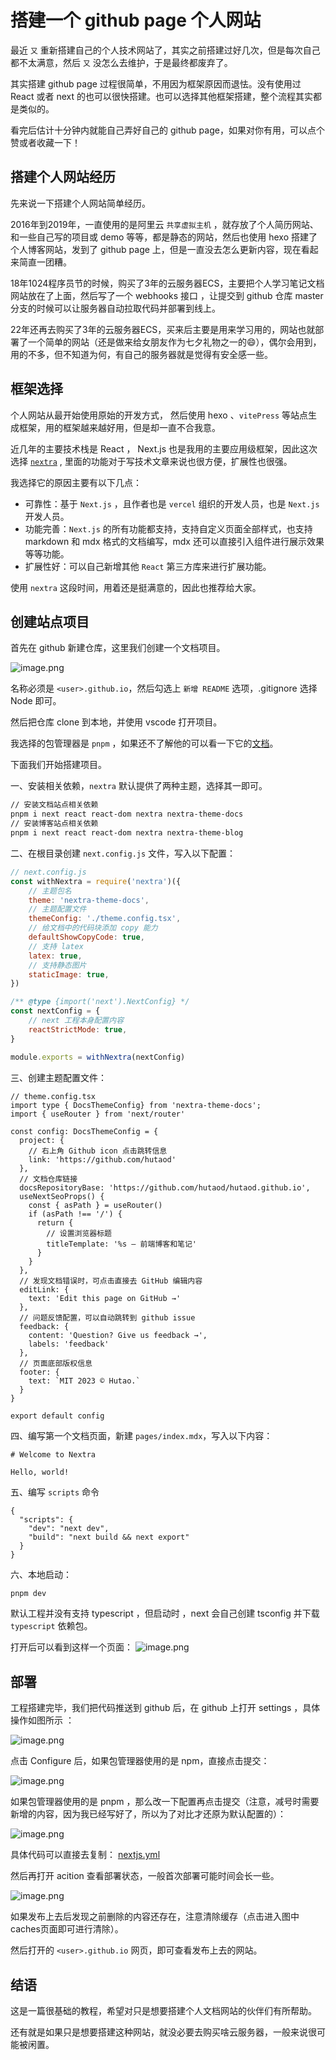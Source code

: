 # 搭建一个 github page 个人网站

最近 `又` 重新搭建自己的个人技术网站了，其实之前搭建过好几次，但是每次自己都不太满意，然后 `又` 没怎么去维护，于是最终都废弃了。

其实搭建 github page 过程很简单，不用因为框架原因而退怯。没有使用过 React 或者 next 的也可以很快搭建。也可以选择其他框架搭建，整个流程其实都是类似的。

看完后估计十分钟内就能自己弄好自己的 github page，如果对你有用，可以点个赞或者收藏一下！

## 搭建个人网站经历

先来说一下搭建个人网站简单经历。

2016年到2019年，一直使用的是阿里云 `共享虚拟主机` ，就存放了个人简历网站、和一些自己写的项目或 demo 等等，都是静态的网站，然后也使用 hexo 搭建了个人博客网站，发到了 github page 上，但是一直没去怎么更新内容，现在看起来简直一团糟。

18年1024程序员节的时候，购买了3年的云服务器ECS，主要把个人学习笔记文档网站放在了上面，然后写了一个 webhooks 接口 ，让提交到 github 仓库 master 分支的时候可以让服务器自动拉取代码并部署到线上。

22年还再去购买了3年的云服务器ECS，买来后主要是用来学习用的，网站也就部署了一个简单的网站（还是做来给女朋友作为七夕礼物之一的😄），偶尔会用到，用的不多，但不知道为何，有自己的服务器就是觉得有安全感一些。

## 框架选择

个人网站从最开始使用原始的开发方式， 然后使用 hexo 、`vitePress` 等站点生成框架，用的框架越来越好用，但是却一直不合我意。

近几年的主要技术栈是 React ， Next.js 也是我用的主要应用级框架，因此这次选择 [`nextra`](https://nextra.site) , 里面的功能对于写技术文章来说也很方便，扩展性也很强。

我选择它的原因主要有以下几点：

- 可靠性：基于 `Next.js` ，且作者也是 `vercel` 组织的开发人员，也是 `Next.js` 开发人员。
- 功能完善：`Next.js` 的所有功能都支持，支持自定义页面全部样式，也支持 markdown 和 mdx 格式的文档编写，mdx 还可以直接引入组件进行展示效果等等功能。
- 扩展性好：可以自己新增其他 `React` 第三方库来进行扩展功能。

使用 `nextra` 这段时间，用着还是挺满意的，因此也推荐给大家。

## 创建站点项目

首先在 github 新建仓库，这里我们创建一个文档项目。

![image.png](https://p3-juejin.byteimg.com/tos-cn-i-k3u1fbpfcp/95eee0093cc941438515d9b86257f45c~tplv-k3u1fbpfcp-watermark.image?)

名称必须是 `<user>.github.io`，然后勾选上 `新增 README` 选项，.gitignore 选择 Node 即可。

然后把仓库 clone 到本地，并使用 vscode 打开项目。

我选择的包管理器是 `pnpm` ，如果还不了解他的可以看一下它的[文档](https://pnpm.io/zh/motivation)。

下面我们开始搭建项目。

一、安装相关依赖，`nextra` 默认提供了两种主题，选择其一即可。

```bash
// 安装文档站点相关依赖
pnpm i next react react-dom nextra nextra-theme-docs
// 安装博客站点相关依赖
pnpm i next react react-dom nextra nextra-theme-blog
```

二、在根目录创建 `next.config.js` 文件，写入以下配置：

```jsx
// next.config.js
const withNextra = require('nextra')({
    // 主题包名
    theme: 'nextra-theme-docs',
    // 主题配置文件
    themeConfig: './theme.config.tsx',
    // 给文档中的代码块添加 copy 能力
    defaultShowCopyCode: true,
    // 支持 latex
    latex: true,
    // 支持静态图片
    staticImage: true,
})

/** @type {import('next').NextConfig} */
const nextConfig = {
    // next 工程本身配置内容
    reactStrictMode: true,
}

module.exports = withNextra(nextConfig)
```

三、创建主题配置文件：

```tsx
// theme.config.tsx
import type { DocsThemeConfig} from 'nextra-theme-docs';
import { useRouter } from 'next/router'

const config: DocsThemeConfig = {
  project: {
    // 右上角 Github icon 点击跳转信息
    link: 'https://github.com/hutaod'
  },
  // 文档仓库链接
  docsRepositoryBase: 'https://github.com/hutaod/hutaod.github.io',
  useNextSeoProps() {
    const { asPath } = useRouter()
    if (asPath !== '/') {
      return {
        // 设置浏览器标题
        titleTemplate: '%s – 前端博客和笔记'
      }
    }
  },
  // 发现文档错误时，可点击直接去 GitHub 编辑内容
  editLink: {
    text: 'Edit this page on GitHub →'
  },
  // 问题反馈配置，可以自动跳转到 github issue
  feedback: {
    content: 'Question? Give us feedback →',
    labels: 'feedback'
  },
  // 页面底部版权信息
  footer: {
    text: `MIT 2023 © Hutao.`
  }
}

export default config
```

四、编写第一个文档页面，新建 `pages/index.mdx`，写入以下内容：

```tsx
# Welcome to Nextra

Hello, world!
```

五、编写 `scripts` 命令

```tsx
{
  "scripts": {
    "dev": "next dev",
    "build": "next build && next export"
  }
}
```

六、本地启动：

```bash
pnpm dev
```

默认工程并没有支持 typescript ，但启动时 ，next 会自己创建 tsconfig 并下载 `typescript` 依赖包。

打开后可以看到这样一个页面：
![image.png](https://p1-juejin.byteimg.com/tos-cn-i-k3u1fbpfcp/7fe6187d481f4969ad42a6ba612c47cd~tplv-k3u1fbpfcp-watermark.image?)

## 部署

工程搭建完毕，我们把代码推送到 github 后，在 github 上打开 settings ，具体操作如图所示 ：

![image.png](https://p3-juejin.byteimg.com/tos-cn-i-k3u1fbpfcp/faaf4a69c44b4a66818a49bc76e71a75~tplv-k3u1fbpfcp-watermark.image?)

点击 Configure 后，如果包管理器使用的是 npm，直接点击提交：

![image.png](https://p6-juejin.byteimg.com/tos-cn-i-k3u1fbpfcp/8cc9c7dda50445fc8648413179711f03~tplv-k3u1fbpfcp-watermark.image?)

如果包管理器使用的是 pnpm ，那么改一下配置再点击提交（注意，减号时需要新增的内容，因为我已经写好了，所以为了对比才还原为默认配置的）：

![image.png](https://p9-juejin.byteimg.com/tos-cn-i-k3u1fbpfcp/1f3b56e7dcd54e63b1b12497b23be520~tplv-k3u1fbpfcp-watermark.image?)

具体代码可以直接去复制： [nextjs.yml](https://github.com/hutaod/hutaod.github.io/blob/main/.github/workflows/nextjs.yml)

然后再打开 acition 查看部署状态，一般首次部署可能时间会长一些。

![image.png](https://p6-juejin.byteimg.com/tos-cn-i-k3u1fbpfcp/7f0d9abd3287433fb95c002bce614f74~tplv-k3u1fbpfcp-watermark.image?)

如果发布上去后发现之前删除的内容还存在，注意清除缓存（点击进入图中caches页面即可进行清除）。

然后打开的 `<user>.github.io` 网页，即可查看发布上去的网站。

## 结语

这是一篇很基础的教程，希望对只是想要搭建个人文档网站的伙伴们有所帮助。

还有就是如果只是想要搭建这种网站，就没必要去购买啥云服务器，一般来说很可能被闲置。